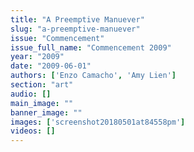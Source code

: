 ```yaml
---
title: "A Preemptive Manuever"
slug: "a-preemptive-manuever"
issue: "Commencement"
issue_full_name: "Commencement 2009"
year: "2009"
date: "2009-06-01"
authors: ['Enzo Camacho', 'Amy Lien']
section: "art"
audio: []
main_image: ""
banner_image: ""
images: ['screenshot20180501at84558pm']
videos: []
---
```

